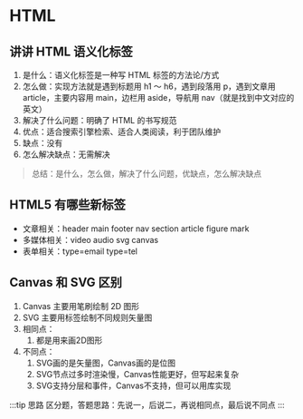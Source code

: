 # HTML

## 讲讲 HTML 语义化标签

1. 是什么：语义化标签是一种写 HTML 标签的方法论/方式
2. 怎么做：实现方法就是遇到标题用 h1 ～ h6，遇到段落用 p，遇到文章用 article，主要内容用 main，边栏用 aside，导航用 nav（就是找到中文对应的英文）
3. 解决了什么问题：明确了 HTML 的书写规范
4. 优点：适合搜索引擎检索、适合人类阅读，利于团队维护
5. 缺点：没有
6. 怎么解决缺点：无需解决

> 总结：是什么，怎么做，解决了什么问题，优缺点，怎么解决缺点

## HTML5 有哪些新标签

- 文章相关：header main footer nav section article figure mark
- 多媒体相关：video audio svg canvas
- 表单相关：type=email type=tel

## Canvas 和 SVG 区别

1. Canvas 主要用笔刷绘制 2D 图形
2. SVG 主要用标签绘制不同规则矢量图
3. 相同点：
   1. 都是用来画2D图形
4. 不同点：
   1. SVG画的是矢量图，Canvas画的是位图
   2. SVG节点过多时渲染慢，Canvas性能更好，但写起来复杂
   3. SVG支持分层和事件，Canvas不支持，但可以用库实现

:::tip 思路
区分题，答题思路：先说一，后说二，再说相同点，最后说不同点
:::

## 